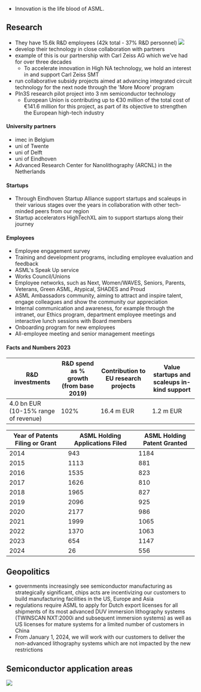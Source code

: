 - Innovation is the life blood of ASML.
## Research
- They have 15.6k R&D employees (42k total - 37% R&D personnel) ![](Pasted%20image%2020241007133403.png)
- develop their technology in close collaboration with partners
- example of this is our partnership with Carl Zeiss AG which we’ve had for over three decades
	- To accelerate innovation in High NA technology, we hold an interest in and support Carl Zeiss SMT
- run collaborative subsidy projects aimed at advancing integrated circuit technology for the next node through the 'More Moore' program
- PIn3S research pilot project into 3 nm semiconductor technology
	- European Union is contributing up to €30 million of the total cost of €141.6 million for this project, as part of its objective to strengthen the European high-tech industry
#### University partners
- imec in Belgium
- uni of Twente
- uni of Delft
- uni of Eindhoven
- Advanced Research Center for Nanolithography (ARCNL) in the Netherlands
#### Startups
- Through Eindhoven Startup Alliance support startups and scaleups in their various stages over the years in collaboration with other tech-minded peers from our region
- Startup accelerators HighTechXL aim to support startups along their journey

#### Employees
- Employee engagement survey
- Training and development programs, including employee evaluation and feedback
- ASML's Speak Up service 
- Works Council/Unions
- Employee networks, such as Next, Women/WAVES, Seniors, Parents, Veterans, Green ASML, Atypical, SHADES and Proud
- ASML Ambassadors community, aiming to attract  and inspire talent, engage colleagues and show the community our appreciation
- Internal communication and awareness, for example through the intranet, our Ethics program, department employee meetings and interactive lunch sessions with Board members
- Onboarding program for new employees 
- All-employee meeting and senior management meetings


#### Facts and Numbers 2023

| R&D investments                      | R&D spend as % growth (from base 2019) | Contribution to EU research projects | Value startups and scaleups in-kind support |
| ------------------------------------ | -------------------------------------- | ------------------------------------ | ------------------------------------------- |
| 4.0 bn EUR (10-15% range of revenue) | 102%                                   | 16.4 m EUR                           | 1.2 m EUR                                   |


| **Year of Patents Filing or Grant** | **ASML Holding Applications Filed** | **ASML Holding Patent Granted** |
| ----------------------------------- | ----------------------------------- | ------------------------------- |
| 2014                                | 943                                 | 1184                            |
| 2015                                | 1113                                | 881                             |
| 2016                                | 1535                                | 823                             |
| 2017                                | 1626                                | 810                             |
| 2018                                | 1965                                | 827                             |
| 2019                                | 2096                                | 925                             |
| 2020                                | 2177                                | 986                             |
| 2021                                | 1999                                | 1065                            |
| 2022                                | 1370                                | 1063                            |
| 2023                                | 654                                 | 1147                            |
| 2024                                | 26                                  | 556                             |
## Geopolitics 
- governments increasingly see semiconductor manufacturing as strategically significant, chips acts are incentivizing our customers to build manufacturing facilities in the US, Europe and Asia
-  regulations require ASML to apply for Dutch export licenses for all shipments of its most advanced DUV immersion lithography systems (TWINSCAN NXT:2000i and subsequent immersion systems) as well as US licenses for mature systems for a limited number of customers in China
- From January 1, 2024, we will work with our customers to deliver the non-advanced lithography systems which are not impacted by the new restrictions


## Semiconductor application areas
![](Pasted%20image%2020241007140520.png)

